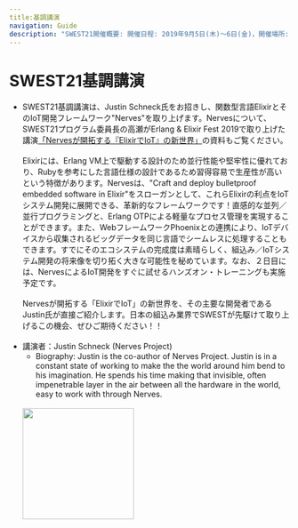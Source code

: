 ```yaml
---
title:基調講演
navigation: Guide
description: "SWEST21開催概要: 開催日程: 2019年9月5日(木)〜6日(金)，開催場所: 下呂温泉 水明館， SWESTとは、大学の研究者や学生、企業の技術者や管理者、その他、組込みシステムに関わる全ての人達が、徹底的に議論できる場を提供することを主な目的とした合宿型のワークショップです。"
---
```


# SWEST21基調講演

  * SWEST21基調講演は、Justin Schneck氏をお招きし、関数型言語ElixirとそのIoT開発フレームワーク"Nerves"を取り上げます。Nervesについて、SWEST21プログラム委員長の高瀬がErlang & Elixir Fest 2019で取り上げた講演[「Nervesが開拓する『ElixirでIoT』の新世界」](https://www.slideshare.net/takasehideki/nerveselixiriot)の資料もご覧ください。<br><br>
Elixirには、Erlang VM上で駆動する設計のため並行性能や堅牢性に優れており、Rubyを参考にした言語仕様の設計であるため習得容易で生産性が高いという特徴があります。Nervesは、"Craft and deploy bulletproof embedded software in Elixir"をスローガンとして、これらElixirの利点をIoTシステム開発に展開できる、革新的なフレームワークです！直感的な並列／並行プログラミングと、Erlang OTPによる軽量なプロセス管理を実現することができます。また、WebフレームワークPhoenixとの連携により、IoTデバイスから収集されるビッグデータを同じ言語でシームレスに処理することもできます。すでにそのエコシステムの完成度は素晴らしく、組込み／IoTシステム開発の将来像を切り拓く大きな可能性を秘めています。なお、２日目には、NervesによるIoT開発をすぐに試せるハンズオン・トレーニングも実施予定です。<br><br>
Nervesが開拓する「ElixirでIoT」の新世界を、その主要な開発者であるJustin氏が直接ご紹介します。日本の組込み業界でSWESTが先駆けて取り上げるこの機会、ぜひご期待ください！！<br><br>
  * 講演者：Justin Schneck (Nerves Project)
    * Biography: Justin is the co-author of Nerves Project. Justin is in a constant state of working to make the the world around him bend to his imagination. He spends his time making that invisible, often impenetrable layer in the air between all the hardware in the world, easy to work with through Nerves.<br><br>
     <img src="../images/SWEST21/justin-schneck.jpg" width=200>


